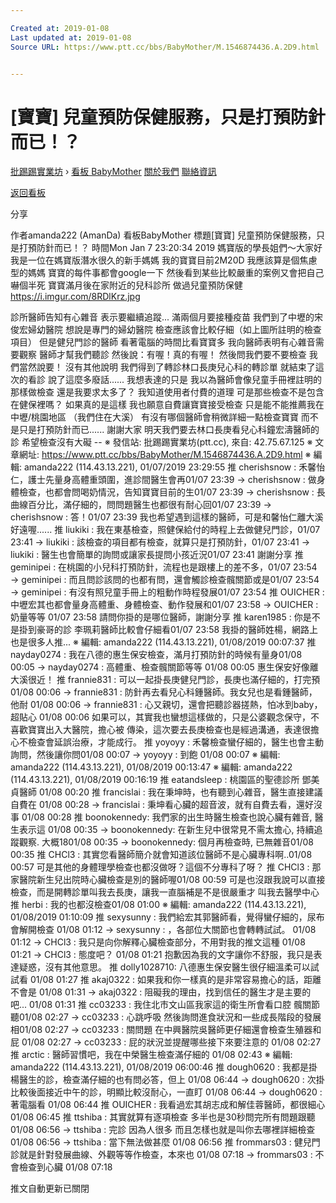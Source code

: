 ```yaml
---

Created at: 2019-01-08
Last updated at: 2019-01-08
Source URL: https://www.ptt.cc/bbs/BabyMother/M.1546874436.A.2D9.html


---
```


# [寶寶] 兒童預防保健服務，只是打預防針而已！？


[批踢踢實業坊](https://www.ptt.cc/bbs/) › [看板 BabyMother](https://www.ptt.cc/bbs/BabyMother/index.html) [關於我們](https://www.ptt.cc/about.html) [聯絡資訊](https://www.ptt.cc/contact.html)

[返回看板](https://www.ptt.cc/bbs/BabyMother/index.html)

分享

作者amanda222 (AmanDa)
看板BabyMother
標題\[寶寶\] 兒童預防保健服務，只是打預防針而已！？
時間Mon Jan 7 23:20:34 2019
媽寶版的學長姐們～大家好 我是一位在媽寶版潛水很久的新手媽媽 我的寶寶目前2M20D 我應該算是個焦慮型的媽媽 寶寶的每件事都會google一下 然後看到某些比較嚴重的案例又會把自己嚇個半死 寶寶滿月後在家附近的兒科診所 做過兒童預防保健 <https://i.imgur.com/8RDlKrz.jpg>

診所醫師告知有心雜音 表示要繼續追蹤... 滿兩個月要接種疫苗 我們到了中壢的宋俊宏婦幼醫院 想說是專門的婦幼醫院 檢查應該會比較仔細（如上圖所註明的檢查項目） 但是健兒門診的醫師 看著電腦的時間比看寶寶多 我向醫師表明有心雜音需要觀察 醫師才幫我們聽診 然後說：有喔！真的有喔！ 然後問我們要不要檢查 我們當然說要！ 沒有其他說明 我們得到了轉診林口長庚兒心科的轉診單 就結束了這次的看診 說了這麼多廢話...... 我想表達的只是 我以為醫師會像兒童手冊裡註明的那樣做檢查 還是我要求太多了？ 我知道使用者付費的道理 可是那些檢查不是包含在健保裡嗎？ 如果真的是這樣 我也願意自費讓寶寶接受檢查 只是能不能推薦我在中壢/桃園地區 （我們住在大溪） 有沒有哪個醫師會稍微詳細一點檢查寶寶 而不是只是打預防針而已...... 謝謝大家 明天我們要去林口長庚看兒心科鐘宏濤醫師的診 希望檢查沒有大礙 -- ※ 發信站: 批踢踢實業坊(ptt.cc), 來自: 42.75.67.125 ※ 文章網址: <https://www.ptt.cc/bbs/BabyMother/M.1546874436.A.2D9.html> ※ 編輯: amanda222 (114.43.13.221), 01/07/2019 23:29:55
推 cherishsnow : 禾馨怡仁，護士先量身高體重頭圍，進診間醫生會再01/07 23:39
→ cherishsnow : 做身體檢查，也都會問喝奶情況，告知寶寶目前的生01/07 23:39
→ cherishsnow : 長曲線百分比，滿仔細的，問問題醫生也都很有耐心回01/07 23:39
→ cherishsnow : 答！01/07 23:39
我也希望遇到這樣的醫師，可是和馨怡仁離大溪好遠喔......
推 liukiki : 我在東基檢查，照健保給付的時程上去做健兒門診，01/07 23:41
→ liukiki : 該檢查的項目都有檢查，就算只是打預防針，01/07 23:41
→ liukiki : 醫生也會簡單的詢問或讓家長提問小孩近況01/07 23:41
謝謝分享
推 geminipei : 在桃園的小兒科打預防針，流程也是跟樓上的差不多，01/07 23:54
→ geminipei : 而且問診該問的也都有問，還會觸診檢查髖關節或是01/07 23:54
→ geminipei : 有沒有照兒童手冊上的粗動作時程發展01/07 23:54
推 OUICHER : 中壢宏其也都會量身高體重、身體檢查、動作發展和01/07 23:58
→ OUICHER : 奶量等等
01/07 23:58 請問你掛的是哪位醫師，謝謝分享
推 karen1985 : 你是不是掛到豪哥的診 李珮莉醫師比較會仔細看01/07 23:58
我掛的醫師姓楊，網路上也是很多人推... ※ 編輯: amanda222 (114.43.13.221), 01/08/2019 00:07:37
推 nayday0274 : 我在八德的惠生保安檢查，滿月打預防針的時候有量身01/08 00:05
→ nayday0274 : 高體重、檢查髖關節等等 01/08 00:05 惠生保安好像離大溪很近！
推 frannie831 : 可以一起掛長庚健兒門診，長庚也滿仔細的，打完預01/08 00:06
→ frannie831 : 防針再去看兒心科鍾醫師。我女兒也是看鍾醫師，他耐 01/08 00:06
→ frannie831 : 心又親切，還會把聽診器搓熱，怕冰到baby，超貼心 01/08 00:06
如果可以，其實我也蠻想這樣做的，只是公婆觀念保守，不喜歡寶寶出入大醫院，擔心被 傳染，這次要去長庚檢查也是經過溝通，表達很擔心不檢查會延誤治療，才能成行。
推 yoyoyy : 禾馨檢查蠻仔細的，醫生也會主動詢問，然後讓你問01/08 00:07
→ yoyoyy : 到飽 01/08 00:07
※ 編輯: amanda222 (114.43.13.221), 01/08/2019 00:13:47 ※ 編輯: amanda222 (114.43.13.221), 01/08/2019 00:16:19
推 eatandsleep : 桃園區的聖德診所 鄧美貞醫師 01/08 00:20
推 francislai : 我在秉坤時，也有聽到心雜音，醫生直接建議自費在 01/08 00:28
→ francislai : 秉坤看心臟的超音波，就有自費去看，還好沒事 01/08 00:28
推 boonokennedy: 我們家的出生時醫生檢查也說心臟有雜音, 醫生表示這 01/08 00:35
→ boonokennedy: 在新生兒中很常見不需太擔心, 持續追蹤觀察. 大概1801/08 00:35
→ boonokennedy: 個月再檢查時, 已無雜音01/08 00:35
推 CHCl3 : 其實您看醫師簡介就會知道該位醫師不是心臟專科啊..01/08 00:57
可是其他的身體理學檢查也都沒做呀？這個不分專科了呀？
推 CHCl3 : 那家醫院新生兒出院時心臟檢查是別的醫師喔01/08 00:59
可是也沒跟我說可以直接檢查，而是開轉診單叫我去長庚，讓我一直腦補是不是很嚴重才 叫我去醫學中心
推 herbi : 我的也都沒檢查01/08 01:00
※ 編輯: amanda222 (114.43.13.221), 01/08/2019 01:10:09
推 sexysunny : 我們給宏其郭醫師看，覺得蠻仔細的，尿布會解開檢查 01/08 01:12
→ sexysunny : ，各部位大關節也會轉轉試試。 01/08 01:12
→ CHCl3 : 我只是向你解釋心臟檢查部分，不用對我的推文這種 01/08 01:21
→ CHCl3 : 態度吧？ 01/08 01:21
抱歉因為我的文字讓你不舒服，我只是表達疑惑，沒有其他意思。
推 dolly1028710: 八德惠生保安醫生很仔細溫柔可以試試看 01/08 01:27
推 akaj0322 : 如果我和你一樣真的是非常容易擔心的話，距離不會是 01/08 01:31
→ akaj0322 : 阻礙我的理由，找到信任的醫生才是主要的吧... 01/08 01:31
推 cc03233 : 我住北市文山區我家這的衛生所會看口腔 髖關節 聽01/08 02:27
→ cc03233 : 心跳呼吸 然後詢問進食狀況和一些成長階段的發展相01/08 02:27
→ cc03233 : 關問題 在中興醫院吳醫師更仔細還會檢查生殖器和屁 01/08 02:27
→ cc03233 : 屁的狀況並提醒哪些接下來要注意的 01/08 02:27
推 arctic : 醫師習慣吧，我在中榮醫生檢查滿仔細的 01/08 02:43
※ 編輯: amanda222 (114.43.13.221), 01/08/2019 06:00:46
推 dough0620 : 我都是掛楊醫生的診，檢查滿仔細的也有問必答，但上 01/08 06:44
→ dough0620 : 次掛比較後面接近中午的診，明顯比較沒耐心，一直盯 01/08 06:44
→ dough0620 : 著電腦看 01/08 06:44
推 OUICHER : 我看過宏其胡志成和解佳蓉醫師，都很細心 01/08 06:45
推 ttshiba : 其實就算有逐項檢查 多半也是30秒問完所有問題跟聽 01/08 06:56
→ ttshiba : 完診 因為人很多 而且怎樣也就是叫你去哪裡詳細檢查 01/08 06:56
→ ttshiba : 當下無法做甚麼 01/08 06:56
推 frommars03 : 健兒門診就是針對發展曲線、外觀等等作檢查，本來也 01/08 07:18
→ frommars03 : 不會檢查到心臟 01/08 07:18

推文自動更新已關閉


